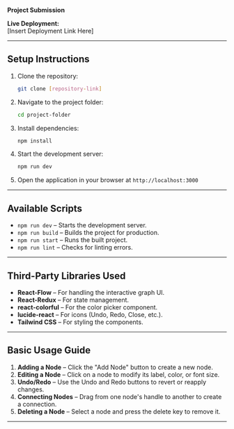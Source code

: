 **Project Submission**

**Live Deployment:**  
[Insert Deployment Link Here]

---

## **Setup Instructions**

1. Clone the repository:
   ```bash
   git clone [repository-link]
   ```
2. Navigate to the project folder:
   ```bash
   cd project-folder
   ```
3. Install dependencies:
   ```bash
   npm install
   ```
4. Start the development server:
   ```bash
   npm run dev
   ```
5. Open the application in your browser at `http://localhost:3000`

---

## **Available Scripts**
- `npm run dev` – Starts the development server.
- `npm run build` – Builds the project for production.
- `npm run start` – Runs the built project.
- `npm run lint` – Checks for linting errors.

---


## **Third-Party Libraries Used**
- **React-Flow** – For handling the interactive graph UI.
- **React-Redux** – For state management.
- **react-colorful** – For the color picker component.
- **lucide-react** – For icons (Undo, Redo, Close, etc.).
- **Tailwind CSS** – For styling the components.

---

## **Basic Usage Guide**
1. **Adding a Node** – Click the "Add Node" button to create a new node.
2. **Editing a Node** – Click on a node to modify its label, color, or font size.
3. **Undo/Redo** – Use the Undo and Redo buttons to revert or reapply changes.
4. **Connecting Nodes** – Drag from one node's handle to another to create a connection.
5. **Deleting a Node** – Select a node and press the delete key to remove it.

---
